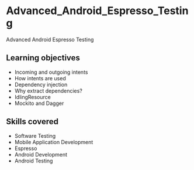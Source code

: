 # Advanced_Android_Espresso_Testing
Advanced Android Espresso Testing

## Learning objectives
- Incoming and outgoing intents
- How intents are used
- Dependency injection
- Why extract dependencies?
- IdlingResource
- Mockito and Dagger

## Skills covered
- Software Testing
- Mobile Application Development
- Espresso
- Android Development
- Android Testing
